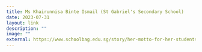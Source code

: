 ```yaml
---
title: Ms Khairunnisa Binte Ismail (St Gabriel's Secondary School)
date: 2023-07-31
layout: link
description: ""
image: ""
external: https://www.schoolbag.edu.sg/story/her-motto-for-her-students-character-first-academics-a-close-second
---
```

